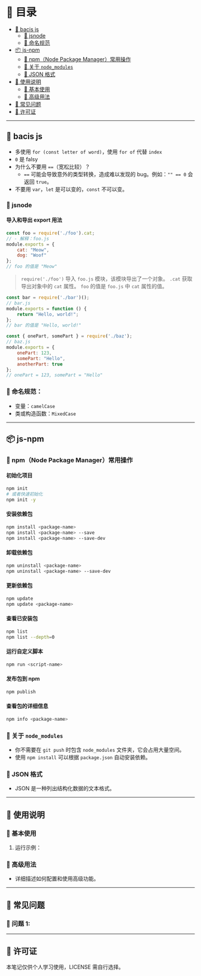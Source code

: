 # 📑 目录
- [📜 bacis js](#-bacis-js)
  - [📌 jsnode](#jsnode)
  - [📌 命名规范](#命名规范)
- [📦 js-npm](#js-npm)
  - [📌 npm（Node Package Manager）常用操作](#npmnode-package-manager常用操作)
  - [📌 关于 `node_modules`](#关于-node_modules)
  - [📌 JSON 格式](#json-格式)
- [🚀 使用说明](#-使用说明)
  - [📌 基本使用](#基本使用)
  - [📌 高级用法](#高级用法)
- [🐛 常见问题](#-常见问题)
- [📄 许可证](#-许可证)

---

## 📜 bacis js

- 多使用 `for (const letter of word)`，使用 `for of` 代替 `index`
- `0` 是 falsy
- 为什么不要用 `==`（宽松比较）？
  - `==` 可能会导致意外的类型转换，造成难以发现的 bug。例如：`"" == 0` 会返回 `true`。
- 不要用 `var`，`let` 是可以变的，`const` 不可以变。

### 📌 jsnode

#### 导入和导出 **export** 用法

```js
const foo = require('./foo').cat;
// - 解释：foo.js
module.exports = {
    cat: "Meow",
    dog: "Woof"
};
// foo 的值是 "Meow"
```
> `require('./foo')` 导入 `foo.js` 模块，该模块导出了一个对象。
> `.cat` 获取导出对象中的 `cat` 属性。
> `foo` 的值是 `foo.js` 中 `cat` 属性的值。

```js
const bar = require('./bar')();
// bar.js
module.exports = function () {
    return "Hello, world!";
};
// bar 的值是 "Hello, world!"
```

```js
const { onePart, somePart } = require('./baz');
// baz.js
module.exports = {
    onePart: 123,
    somePart: "Hello",
    anotherPart: true
};
// onePart = 123, somePart = "Hello"
```

### 📌 命名规范：
- 变量：`camelCase`
- 类或构造函数：`MixedCase`

---

## 📦 js-npm

### 📌 npm（Node Package Manager）常用操作

#### 初始化项目
```bash
npm init
# 或者快速初始化
npm init -y
```

#### 安装依赖包
```bash
npm install <package-name>
npm install <package-name> --save
npm install <package-name> --save-dev
```

#### 卸载依赖包
```bash
npm uninstall <package-name>
npm uninstall <package-name> --save-dev
```

#### 更新依赖包
```bash
npm update
npm update <package-name>
```

#### 查看已安装包
```bash
npm list
npm list --depth=0
```

#### 运行自定义脚本
```bash
npm run <script-name>
```

#### 发布包到 npm
```bash
npm publish
```

#### 查看包的详细信息
```bash
npm info <package-name>
```

### 📌 关于 `node_modules`
- 你不需要在 `git push` 时包含 `node_modules` 文件夹，它会占用大量空间。
- 使用 `npm install` 可以根据 `package.json` 自动安装依赖。

### 📌 JSON 格式
- JSON 是一种列出结构化数据的文本格式。

---

## 🚀 使用说明

### 📌 基本使用

1. 运行示例：
   
### 📌 高级用法

- 详细描述如何配置和使用高级功能。

---

## 🐛 常见问题

### 📌 问题 1:

---

## 📄 许可证

本笔记仅供个人学习使用，LICENSE 需自行选择。

